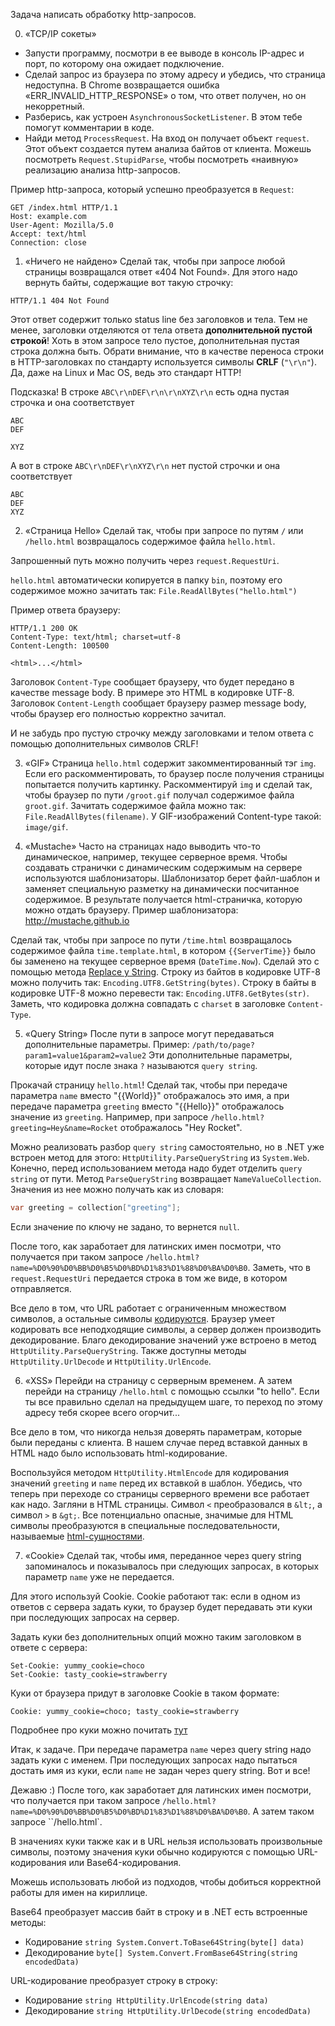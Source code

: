 Задача написать обработку http-запросов.

0. «TCP/IP сокеты»
- Запусти программу, посмотри в ее выводе в консоль IP-адрес и порт, по которому она ожидает подключение.
- Сделай запрос из браузера по этому адресу и убедись, что страница недоступна.
  В Chrome возвращается ошибка «ERR_INVALID_HTTP_RESPONSE» о том, что ответ получен, но он некорретный.
- Разберись, как устроен `AsynchronousSocketListener`. В этом тебе помогут комментарии в коде.
- Найди метод `ProcessRequest`. На вход он получает объект `request`. Этот объект создается путем анализа байтов от клиента.
  Можешь посмотреть `Request.StupidParse`, чтобы посмотреть «наивную» реализацию анализа http-запросов.

Пример http-запроса, который успешно преобразуется в `Request`:
```
GET /index.html HTTP/1.1
Host: example.com
User-Agent: Mozilla/5.0
Accept: text/html
Connection: close

```


1. «Ничего не найдено»
Сделай так, чтобы при запросе любой страницы возвращался ответ «404 Not Found».
Для этого надо вернуть байты, содержащие вот такую строчку:
```
HTTP/1.1 404 Not Found

```
Этот ответ содержит только status line без заголовков и тела.
Тем не менее, заголовки отделяются от тела ответа **дополнительной пустой строкой**!
Хоть в этом запросе тело пустое, дополнительная пустая строка должна быть.
Обрати внимание, что в качестве переноса строки в HTTP-заголовках по стандарту используется символы **CRLF** (`"\r\n"`).
Да, даже на Linux и Mac OS, ведь это стандарт HTTP!

Подсказка!
В строке `ABC\r\nDEF\r\n\r\nXYZ\r\n` есть одна пустая строчка и она соответствует
```
ABC
DEF

XYZ
```
А вот в строке `ABC\r\nDEF\r\nXYZ\r\n` нет пустой строчки и она соответствует
```
ABC
DEF
XYZ
```

2. «Страница Hello»
Сделай так, чтобы при запросе по путям `/` или `/hello.html` возвращалось содержимое файла `hello.html`.

Запрошенный путь можно получить через `request.RequestUri`.

`hello.html` автоматически копируется в папку `bin`, поэтому его содержимое можно зачитать так:
`File.ReadAllBytes("hello.html")`

Пример ответа браузеру:
```
HTTP/1.1 200 OK
Content-Type: text/html; charset=utf-8
Content-Length: 100500

<html>...</html>
```

Заголовок `Content-Type` сообщает браузеру, что будет передано в качестве message body.
В примере это HTML в кодировке UTF-8.
Заголовок `Content-Length` сообщает браузеру размер message body,
чтобы браузер его полностью корректно зачитал.

И не забудь про пустую строчку между заголовками и телом ответа с помощью дополнительных символов CRLF!


3. «GIF»
Страница `hello.html` содержит закомментированный тэг `img`.
Если его раскомментировать, то браузер после получения страницы попытается получить картинку.
Раскомментируй `img` и сделай так, чтобы браузер по пути `/groot.gif` получал содержимое файла `groot.gif`.
Зачитать содержимое файла можно так: `File.ReadAllBytes(filename)`.
У GIF-изображений Content-type такой: `image/gif`.


4. «Mustache»
Часто на страницах надо выводить что-то динамическое, например, текущее серверное время.
Чтобы создавать странички с динамическим содержимым на сервере используются шаблонизаторы.
Шаблонизатор берет файл-шаблон и заменяет специальную разметку на динамически посчитанное содержимое.
В результате получается html-страничка, которую можно отдать браузеру.
Пример шаблонизатора: http://mustache.github.io

Сделай так, чтобы при запросе по пути `/time.html` возвращалось содержимое файла `time.template.html`,
в котором `{{ServerTime}}` было бы заменено на текущее серверное время (`DateTime.Now`).
Сделай это с помощью метода [Replace у String](https://docs.microsoft.com/ru-ru/dotnet/api/system.string.replace).
Строку из байтов в кодировке UTF-8 можно получить так: `Encoding.UTF8.GetString(bytes)`.
Строку в байты в кодировке UTF-8 можно перевести так: `Encoding.UTF8.GetBytes(str)`.
Заметь, что кодировка должна совпадать с `charset` в заголовке `Content-Type`.


5. «Query String»
После пути в запросе могут передаваться дополнительные параметры.
Пример: `/path/to/page?param1=value1&param2=value2`
Эти дополнительные параметры, которые идут после знака `?` называются `query string`.

Прокачай страницу `hello.html`!
Сделай так, чтобы при передаче параметра `name` вместо "{{World}}" отображалось это имя,
а при передаче параметра `greeting` вместо "{{Hello}}" отображалось значение из `greeting`.
Например, при запросе `/hello.html?greeting=Hey&name=Rocket` отображалось "Hey Rocket".

Можно реализовать разбор `query string` самостоятельно, но в .NET уже встроен метод для этого:
`HttpUtility.ParseQueryString` из `System.Web`.
Конечно, перед использованием метода надо будет отделить `query string` от пути.
Метод `ParseQueryString` возвращает `NameValueCollection`.
Значения из нее можно получать как из словаря:
```C#
var greeting = collection["greeting"];
```
Если значение по ключу не задано, то вернется `null`.

После того, как заработает для латинских имен посмотри,
что получается при таком запросе `/hello.html?name=%D0%90%D0%BB%D0%B5%D0%BD%D1%83%D1%88%D0%BA%D0%B0`.
Заметь, что в `request.RequestUri` передается строка в том же виде, в котором отправляется.

Все дело в том, что URL работает с ограниченным множеством символов,
а остальные символы [кодируются](https://ru.wikipedia.org/wiki/URL#Кодирование_URL).
Браузер умеет кодировать все неподходящие символы, а сервер должен производить декодирование.
Благо декодирование значений уже встроено в метод `HttpUtility.ParseQueryString`.
Также доступны методы `HttpUtility.UrlDecode` и `HttpUtility.UrlEncode`.


6. «XSS»
Перейди на страницу с серверным временем. А затем перейди на страницу `/hello.html` с помощью ссылки "to hello".
Если ты все правильно сделал на предыдущем шаге, то переход по этому адресу тебя скорее всего огорчит...

Все дело в том, что никогда нельзя доверять параметрам, которые были переданы с клиента.
В нашем случае перед вставкой данных в HTML надо было использовать html-кодирование.

Воспользуйся методом `HttpUtility.HtmlEncode` для кодирования значений `greeting` и `name` перед их вставкой в шаблон.
Убедись, что теперь при переходе со страницы серверного времени все работает как надо.
Загляни в HTML страницы. Символ `<` преобразовался в `&lt;`, а символ `>` в `&gt;`.
Все потенциально опасные, значимые для HTML символы преобразуются
в специальные последовательности, называемые [html-сущностями](https://ru.wikipedia.org/wiki/Мнемоники_в__HTML).


7. «Cookie»
Сделай так, чтобы имя, переданное через query string запоминалось и показывалось при следующих запросах,
в которых параметр `name` уже не передается.

Для этого используй Cookie.
Cookie работают так: если в одном из ответов с сервера задать куки,
то браузер будет передавать эти куки при последующих запросах на сервер.

Задать куки без дополнительных опций можно таким заголовком в ответе с сервера:
```
Set-Cookie: yummy_cookie=choco
Set-Cookie: tasty_cookie=strawberry
```

Куки от браузера придут в заголовке Cookie в таком формате:
```
Cookie: yummy_cookie=choco; tasty_cookie=strawberry
```

Подробнее про куки можно почитать [тут](https://developer.mozilla.org/ru/docs/Web/HTTP/Куки)

Итак, к задаче.
При передаче параметра `name` через query string надо задать куки с именем.
При последующих запросах надо пытаться достать имя из куки, если `name` не задан через query string.
Вот и все!

Дежавю :)
После того, как заработает для латинских имен посмотри,
что получается при таком запросе `/hello.html?name=%D0%90%D0%BB%D0%B5%D0%BD%D1%83%D1%88%D0%BA%D0%B0`.
А затем таком запросе ``/hello.html`.

В значениях куки также как и в URL нельзя использовать произвольные символы,
поэтому значения куки обычно кодируются с помощью URL-кодирования или Base64-кодирования.

Можешь использовать любой из подходов, чтобы добиться корректной работы для имен на кириллице.

Base64 преобразует массив байт в строку и в .NET есть встроенные методы:
- Кодирование `string System.Convert.ToBase64String(byte[] data)`
- Декодирование `byte[] System.Convert.FromBase64String(string encodedData)`

URL-кодирование преобразует строку в строку:
- Кодирование `string HttpUtility.UrlEncode(string data)`
- Декодирование `string HttpUtility.UrlDecode(string encodedData)`
